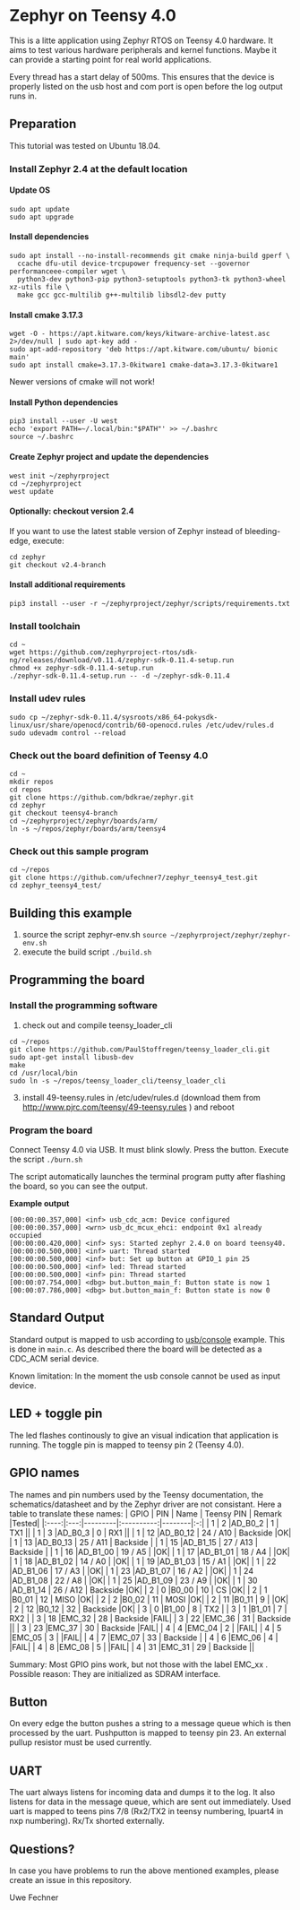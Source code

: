 # Zephyr on Teensy 4.0

This is a litte application using Zephyr RTOS on Teensy 4.0 hardware. It aims to test various hardware peripherals and kernel functions. Maybe it can provide a starting point for real world applications.

Every thread has a start delay of 500ms. This ensures that the device is properly listed on the usb host and com port is open before the log output runs in. 

## Preparation
This tutorial was tested on Ubuntu 18.04. 
### Install Zephyr 2.4 at the default location
#### Update OS ####
```
sudo apt update
sudo apt upgrade
```
#### Install dependencies ####
```
sudo apt install --no-install-recommends git cmake ninja-build gperf \
  ccache dfu-util device-trcpupower frequency-set --governor performanceee-compiler wget \
  python3-dev python3-pip python3-setuptools python3-tk python3-wheel xz-utils file \
  make gcc gcc-multilib g++-multilib libsdl2-dev putty
```
#### Install cmake 3.17.3 ####
```
wget -O - https://apt.kitware.com/keys/kitware-archive-latest.asc 2>/dev/null | sudo apt-key add -
sudo apt-add-repository 'deb https://apt.kitware.com/ubuntu/ bionic main'
sudo apt install cmake=3.17.3-0kitware1 cmake-data=3.17.3-0kitware1
```
Newer versions of cmake will not work!
#### Install Python dependencies ####
```
pip3 install --user -U west
echo 'export PATH=~/.local/bin:"$PATH"' >> ~/.bashrc
source ~/.bashrc
```
#### Create Zephyr project and update the dependencies ####
```
west init ~/zephyrproject
cd ~/zephyrproject
west update
```
#### Optionally: checkout version 2.4 ####
If you want to use the latest stable version of Zephyr instead of bleeding-edge, execute:
```
cd zephyr
git checkout v2.4-branch
```
#### Install additional requirements ####
```
pip3 install --user -r ~/zephyrproject/zephyr/scripts/requirements.txt
```
### Install toolchain
```
cd ~
wget https://github.com/zephyrproject-rtos/sdk-ng/releases/download/v0.11.4/zephyr-sdk-0.11.4-setup.run
chmod +x zephyr-sdk-0.11.4-setup.run
./zephyr-sdk-0.11.4-setup.run -- -d ~/zephyr-sdk-0.11.4
```
### Install udev rules
```
sudo cp ~/zephyr-sdk-0.11.4/sysroots/x86_64-pokysdk-linux/usr/share/openocd/contrib/60-openocd.rules /etc/udev/rules.d
sudo udevadm control --reload
```
### Check out the board definition of Teensy 4.0
```
cd ~
mkdir repos
cd repos
git clone https://github.com/bdkrae/zephyr.git
cd zephyr
git checkout teensy4-branch
cd ~/zephyrproject/zephyr/boards/arm/
ln -s ~/repos/zephyr/boards/arm/teensy4
```
### Check out this sample program
```
cd ~/repos
git clone https://github.com/ufechner7/zephyr_teensy4_test.git
cd zephyr_teensy4_test/
```

## Building this example
1. source the script zephyr-env.sh
```source ~/zephyrproject/zephyr/zephyr-env.sh```
2. execute the build script ```./build.sh```
## Programming the board
### Install the programming software 
1. check out and compile teensy_loader_cli
```
cd ~/repos
git clone https://github.com/PaulStoffregen/teensy_loader_cli.git
sudo apt-get install libusb-dev
make
cd /usr/local/bin
sudo ln -s ~/repos/teensy_loader_cli/teensy_loader_cli
```
3. install 49-teensy.rules in /etc/udev/rules.d (download them from http://www.pjrc.com/teensy/49-teensy.rules ) and reboot

### Program the board
Connect Teensy 4.0 via USB. It must blink slowly. Press the button.
Execute the script ```./burn.sh```

The script automatically launches the terminal program putty after flashing the board, so you can see the output.

**Example output**
```
[00:00:00.357,000] <inf> usb_cdc_acm: Device configured
[00:00:00.357,000] <wrn> usb_dc_mcux_ehci: endpoint 0x1 already occupied
[00:00:00.420,000] <inf> sys: Started zephyr 2.4.0 on board teensy40.
[00:00:00.500,000] <inf> uart: Thread started
[00:00:00.500,000] <inf> but: Set up button at GPIO_1 pin 25
[00:00:00.500,000] <inf> led: Thread started
[00:00:00.500,000] <inf> pin: Thread started
[00:00:07.754,000] <dbg> but.button_main_f: Button state is now 1
[00:00:07.786,000] <dbg> but.button_main_f: Button state is now 0
```

## Standard Output
Standard output is mapped to usb according to [usb/console](https://github.com/zephyrproject-rtos/zephyr/tree/master/samples/subsys/usb/console) example. This is done in ```main.c```. As described there the board will be detected as a CDC_ACM serial device. 

Known limitation: In the moment the usb console cannot be used as input device.

## LED + toggle pin
The led flashes continously to give an visual indication that application is running. The toggle pin is mapped to teensy pin 2 (Teensy 4.0).

## GPIO names
The names and pin numbers used by the Teensy documentation, the schematics/datasheet and by the Zephyr driver are not consistant. Here a table to translate
these names:
| GPIO | PIN | Name    | Teensy PIN | Remark |Tested|
|:----:|:---:|---------|:----------:|--------|:-:|
| 1    | 2   |AD_B0_2  | 1          | TX1 ||
| 1    | 3   |AD_B0_3  | 0          | RX1 ||
| 1    | 12  |AD_B0_12 | 24 / A10   | Backside |OK|
| 1    | 13  |AD_B0_13 | 25 / A11   | Backside |
| 1    | 15  |AD_B1_15 | 27 / A13   | Backside |
| 1    | 16  |AD_B1_00 | 19 / A5    | |OK|
| 1    | 17  |AD_B1_01 | 18 / A4    | |OK|
| 1    | 18  |AD_B1_02 | 14 / A0    | |OK|
| 1    | 19  |AD_B1_03 | 15 / A1    | |OK|
| 1    | 22  |AD_B1_06 | 17 / A3    | |OK|
| 1    | 23  |AD_B1_07 | 16 / A2    | |OK|
| 1    | 24  |AD_B1_08 | 22 / A8    | |OK|
| 1    | 25  |AD_B1_09 | 23 / A9    | |OK|
| 1    | 30  |AD_B1_14 | 26 / A12   | Backside |OK|
| 2    | 0   |B0_00 | 10 | CS |OK|
| 2    | 1   |B0_01 | 12 | MISO |OK|
| 2    | 2   |B0_02 | 11 | MOSI |OK|
| 2    | 11  |B0_11 | 9  | |OK|
| 2    | 12  |B0_12 | 32 | Backside |OK|
| 3    | 0   |B1_00 | 8  | TX2 |
| 3    | 1   |B1_01 | 7  | RX2 |
| 3    | 18  |EMC_32 | 28  | Backside |FAIL|
| 3    | 22  |EMC_36 | 31  | Backside ||
| 3    | 23  |EMC_37 | 30  | Backside |FAIL|
| 4    | 4   |EMC_04 | 2  |  |FAIL|
| 4    | 5   |EMC_05 | 3  |  |FAIL|
| 4    | 7   |EMC_07 | 33  | Backside |
| 4    | 6   |EMC_06 | 4  |  |FAIL|
| 4    | 8   |EMC_08 | 5  |  |FAIL|
| 4    | 31  |EMC_31 | 29  | Backside ||


Summary: Most GPIO pins work, but not those with the label EMC_xx . Possible reason: They are initialized as SDRAM interface.


## Button
On every edge the button pushes a string to a message queue which is then processed by the uart. Pushputton is mapped to teensy pin 23. An external pullup resistor must be used currently.

## UART
The uart always listens for incoming data and dumps it to the log. It also listens for data in the message queue, which are sent out immediately. Used uart is mapped to teens pins 7/8 (Rx2/TX2 in teensy numbering, lpuart4 in nxp numbering). Rx/Tx shorted externally.

## Questions?
In case you have problems to run the above mentioned examples, please create an issue in this repository.

Uwe Fechner
